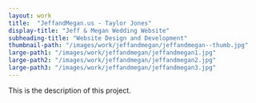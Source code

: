 ```yaml
---
layout: work
title:  "JeffandMegan.us - Taylor Jones"
display-title: "Jeff & Megan Wedding Website"
subheading-title: "Website Design and Development"
thumbnail-path: "/images/work/jeffandmegan/jeffandmegan--thumb.jpg"
large-path1: "/images/work/jeffandmegan/jeffandmegan1.jpg"
large-path2: "/images/work/jeffandmegan/jeffandmegan2.jpg"
large-path3: "/images/work/jeffandmegan/jeffandmegan3.jpg"
---
```


This is the description of this project.

